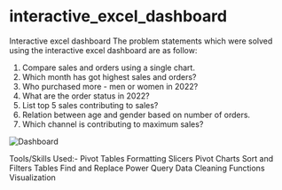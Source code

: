 # interactive_excel_dashboard
Interactive excel dashboard
The problem statements which were solved using the interactive excel dashboard are as follow:
1. Compare sales and orders using a single chart.						
2. Which month has got highest sales and orders?						
3. Who purchased more - men or women in 2022?						
4. What are the order status in 2022?						
5. List top 5 sales contributing to sales?						
6. Relation between age and gender based on number of orders.						
7. Which channel is contributing to maximum sales?

![Dashboard](https://github.com/abhijeetkan/interactive_excel_dashboard/assets/62520532/db2b8b8c-ac86-49b1-8386-aa32ddb01a46)

Tools/Skills Used:-
Pivot Tables
Formatting
Slicers
Pivot Charts
Sort and Filters
Tables
Find and Replace
Power Query
Data Cleaning Functions
Visualization
